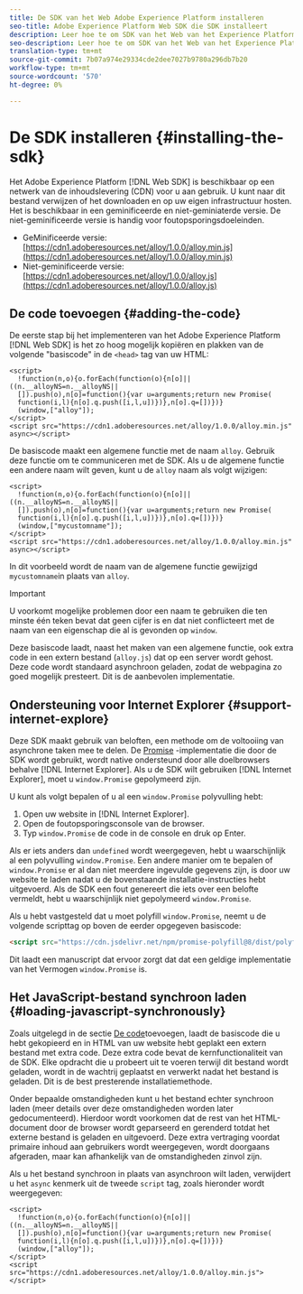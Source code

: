 ```yaml
---
title: De SDK van het Web Adobe Experience Platform installeren
seo-title: Adobe Experience Platform Web SDK die SDK installeert
description: Leer hoe te om SDK van het Web van het Experience Platform te installeren
seo-description: Leer hoe te om SDK van het Web van het Experience Platform te installeren
translation-type: tm+mt
source-git-commit: 7b07a974e29334cde2dee7027b9780a296db7b20
workflow-type: tm+mt
source-wordcount: '570'
ht-degree: 0%

---
```



# De SDK installeren {#installing-the-sdk}

Het Adobe Experience Platform [!DNL Web SDK] is beschikbaar op een netwerk van de inhoudslevering (CDN) voor u aan gebruik. U kunt naar dit bestand verwijzen of het downloaden en op uw eigen infrastructuur hosten. Het is beschikbaar in een geminificeerde en niet-geminiaterde versie. De niet-geminificeerde versie is handig voor foutopsporingsdoeleinden.

* GeMinificeerde versie: [https://cdn1.adoberesources.net/alloy/1.0.0/alloy.min.js](https://cdn1.adoberesources.net/alloy/1.0.0/alloy.min.js)
* Niet-geminificeerde versie: [https://cdn1.adoberesources.net/alloy/1.0.0/alloy.js](https://cdn1.adoberesources.net/alloy/1.0.0/alloy.js)

## De code toevoegen {#adding-the-code}

De eerste stap bij het implementeren van het Adobe Experience Platform [!DNL Web SDK] is het zo hoog mogelijk kopiëren en plakken van de volgende &quot;basiscode&quot; in de `<head>` tag van uw HTML:

```markup
<script>
  !function(n,o){o.forEach(function(o){n[o]||((n.__alloyNS=n.__alloyNS||
  []).push(o),n[o]=function(){var u=arguments;return new Promise(
  function(i,l){n[o].q.push([i,l,u])})},n[o].q=[])})}
  (window,["alloy"]);
</script>
<script src="https://cdn1.adoberesources.net/alloy/1.0.0/alloy.min.js" async></script>
```

De basiscode maakt een algemene functie met de naam `alloy`. Gebruik deze functie om te communiceren met de SDK. Als u de algemene functie een andere naam wilt geven, kunt u de `alloy` naam als volgt wijzigen:

```markup
<script>
  !function(n,o){o.forEach(function(o){n[o]||((n.__alloyNS=n.__alloyNS||
  []).push(o),n[o]=function(){var u=arguments;return new Promise(
  function(i,l){n[o].q.push([i,l,u])})},n[o].q=[])})}
  (window,["mycustomname"]);
</script>
<script src="https://cdn1.adoberesources.net/alloy/1.0.0/alloy.min.js" async></script>
```

In dit voorbeeld wordt de naam van de algemene functie gewijzigd `mycustomname`in plaats van `alloy`.

>[!IMPORTANT]
>U voorkomt mogelijke problemen door een naam te gebruiken die ten minste één teken bevat dat geen cijfer is en dat niet conflicteert met de naam van een eigenschap die al is gevonden op `window`.

Deze basiscode laadt, naast het maken van een algemene functie, ook extra code in een extern bestand \(`alloy.js`\) dat op een server wordt gehost. Deze code wordt standaard asynchroon geladen, zodat de webpagina zo goed mogelijk presteert. Dit is de aanbevolen implementatie.

## Ondersteuning voor Internet Explorer {#support-internet-explore}

Deze SDK maakt gebruik van beloften, een methode om de voltooiing van asynchrone taken mee te delen. De [Promise](https://developer.mozilla.org/en-US/docs/Web/JavaScript/Reference/Global_Objects/Promise) -implementatie die door de SDK wordt gebruikt, wordt native ondersteund door alle doelbrowsers behalve [!DNL Internet Explorer]. Als u de SDK wilt gebruiken [!DNL Internet Explorer], moet u `window.Promise` gepolymeerd [](https://remysharp.com/2010/10/08/what-is-a-polyfill)zijn.

U kunt als volgt bepalen of u al een `window.Promise` polyvulling hebt:

1. Open uw website in [!DNL Internet Explorer].
1. Open de foutopsporingsconsole van de browser.
1. Typ `window.Promise` de code in de console en druk op Enter.

Als er iets anders dan `undefined` wordt weergegeven, hebt u waarschijnlijk al een polyvulling `window.Promise`. Een andere manier om te bepalen of `window.Promise` er al dan niet meerdere ingevulde gegevens zijn, is door uw website te laden nadat u de bovenstaande installatie-instructies hebt uitgevoerd. Als de SDK een fout genereert die iets over een belofte vermeldt, hebt u waarschijnlijk niet gepolymeerd `window.Promise`.

Als u hebt vastgesteld dat u moet polyfill `window.Promise`, neemt u de volgende scripttag op boven de eerder opgegeven basiscode:

```html
<script src="https://cdn.jsdelivr.net/npm/promise-polyfill@8/dist/polyfill.min.js"></script>
```

Dit laadt een manuscript dat ervoor zorgt dat dat een geldige implementatie van het Vermogen `window.Promise` is.

## Het JavaScript-bestand synchroon laden {#loading-javascript-synchronously}

Zoals uitgelegd in de sectie [De code](#adding-the-code)toevoegen, laadt de basiscode die u hebt gekopieerd en in HTML van uw website hebt geplakt een extern bestand met extra code. Deze extra code bevat de kernfunctionaliteit van de SDK. Elke opdracht die u probeert uit te voeren terwijl dit bestand wordt geladen, wordt in de wachtrij geplaatst en verwerkt nadat het bestand is geladen. Dit is de best presterende installatiemethode.

Onder bepaalde omstandigheden kunt u het bestand echter synchroon laden \(meer details over deze omstandigheden worden later gedocumenteerd\). Hierdoor wordt voorkomen dat de rest van het HTML-document door de browser wordt geparseerd en gerenderd totdat het externe bestand is geladen en uitgevoerd. Deze extra vertraging voordat primaire inhoud aan gebruikers wordt weergegeven, wordt doorgaans afgeraden, maar kan afhankelijk van de omstandigheden zinvol zijn.

Als u het bestand synchroon in plaats van asynchroon wilt laden, verwijdert u het `async` kenmerk uit de tweede `script` tag, zoals hieronder wordt weergegeven:

```markup
<script>
  !function(n,o){o.forEach(function(o){n[o]||((n.__alloyNS=n.__alloyNS||
  []).push(o),n[o]=function(){var u=arguments;return new Promise(
  function(i,l){n[o].q.push([i,l,u])})},n[o].q=[])})}
  (window,["alloy"]);
</script>
<script src="https://cdn1.adoberesources.net/alloy/1.0.0/alloy.min.js"></script>
```
